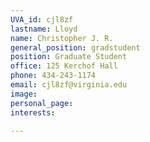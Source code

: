 ```yaml
---
UVA_id: cjl8zf
lastname: Lloyd
name: Christopher J. R.
general_position: gradstudent
position: Graduate Student
office: 125 Kerchof Hall
phone: 434-243-1174
email: cjl8zf@virginia.edu
image:
personal_page:
interests:

---
```

